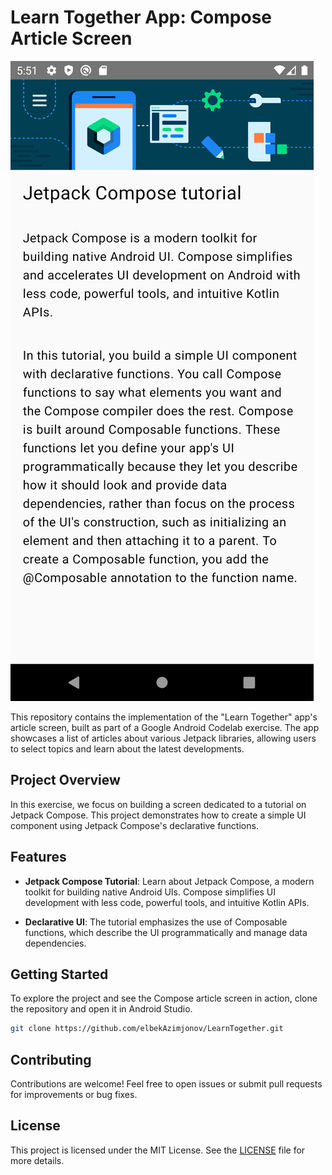 # Learn Together App: Compose Article Screen

![Learn Together UI](https://github.com/elbekAzimjonov/LearnTogether/blob/master/ui.png)

This repository contains the implementation of the "Learn Together" app's article screen, built as part of a Google Android Codelab exercise. The app showcases a list of articles about various Jetpack libraries, allowing users to select topics and learn about the latest developments.

## Project Overview

In this exercise, we focus on building a screen dedicated to a tutorial on Jetpack Compose. This project demonstrates how to create a simple UI component using Jetpack Compose's declarative functions.

## Features

- **Jetpack Compose Tutorial**: Learn about Jetpack Compose, a modern toolkit for building native Android UIs. Compose simplifies UI development with less code, powerful tools, and intuitive Kotlin APIs.
  
- **Declarative UI**: The tutorial emphasizes the use of Composable functions, which describe the UI programmatically and manage data dependencies.

## Getting Started

To explore the project and see the Compose article screen in action, clone the repository and open it in Android Studio.

```bash
git clone https://github.com/elbekAzimjonov/LearnTogether.git
```

## Contributing

Contributions are welcome! Feel free to open issues or submit pull requests for improvements or bug fixes.

## License

This project is licensed under the MIT License. See the [LICENSE](LICENSE) file for more details.
